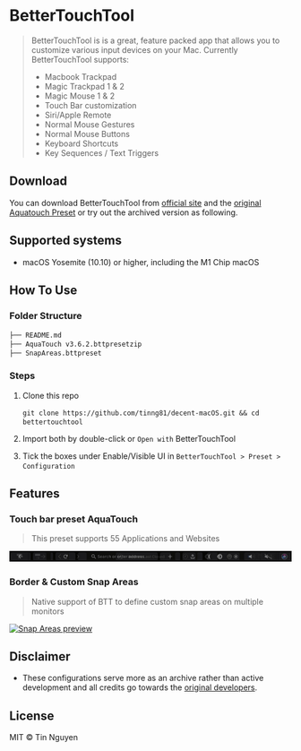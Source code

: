 # BetterTouchTool

> BetterTouchTool is is a great, feature packed app that allows you to customize various input devices on your Mac. Currently BetterTouchTool supports:
> 
> - Macbook Trackpad
> - Magic Trackpad 1 & 2
> - Magic Mouse 1 & 2
> - Touch Bar customization
> - Siri/Apple Remote
> - Normal Mouse Gestures
> - Normal Mouse Buttons
> - Keyboard Shortcuts
> - Key Sequences / Text Triggers


## Download

You can download BetterTouchTool from [official site](https://folivora.ai/downloads) and the [original Aquatouch Preset](https://community.folivora.ai/t/v3-6-5-aquatouch-powerful-flexible-contextual-supports-55-apps-and-websites/1704/2) or try out the archived version as following.

## Supported systems
- macOS Yosemite (10.10) or higher, including the M1 Chip macOS

## How To Use

### Folder Structure

```shell
├── README.md
├── AquaTouch v3.6.2.bttpresetzip
├── SnapAreas.bttpreset
```

### Steps

1. Clone this repo
   
   ```shell
   git clone https://github.com/tinng81/decent-macOS.git && cd bettertouchtool
   ```
2. Import both by double-click or `Open with` BetterTouchTool

3. Tick the boxes under Enable/Visible UI in `BetterTouchTool > Preset > Configuration`

## Features

### Touch bar preset AquaTouch

> This preset supports 55 Applications and Websites

[![AquaTouch preset preview](../docs/assets/btt_aquatouch_preset.gif)](https://github.com/tinng81/decent-macOS/docs/assets/btt_aquatouch_preset.gif)

### Border & Custom Snap Areas

> Native support of BTT to define custom snap areas on multiple monitors

[![Snap Areas preview](../docs/assets/btt_snap_areas.gif)](https://github.com/tinng81/decent-macOS/docs/assets/btt_snap_areas.gif)

## Disclaimer

- These configurations serve more as an archive rather than active development and all credits go towards the [original developers](#Download).

## License

MIT © Tin Nguyen

